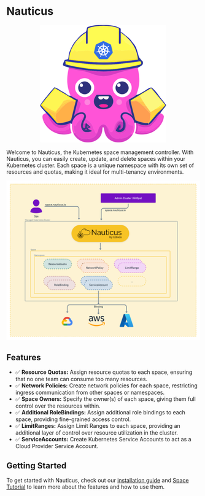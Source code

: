 # Nauticus


<p align="center">
  <img src="assets/images/logos/nauticus-logo-textless-small.png" />
</p>


Welcome to Nauticus, the Kubernetes space management controller. With Nauticus, you can easily create, update, and delete spaces within your Kubernetes cluster. Each space is a unique namespace with its own set of resources and quotas, making it ideal for multi-tenancy environments.

![NauticusPreview](assets/images/NauticusPreview.png)

## Features

- ✅ **Resource Quotas:** Assign resource quotas to each space, ensuring that no one team can consume too many resources.
- ✅ **Network Policies:** Create network policies for each space, restricting ingress communication from other spaces or namespaces.
- ✅ **Space Owners:** Specify the owner(s) of each space, giving them full control over the resources within.
- ✅ **Additional RoleBindings:** Assign additional role bindings to each space, providing fine-grained access control.
- ✅ **LimitRanges:** Assign Limit Ranges to each space, providing an additional layer of control over resource utilization in the cluster.
- ✅ **ServiceAccounts:** Create Kubernetes Service Accounts to act as a Cloud Provider Service Account.

## Getting Started

To get started with Nauticus, check out our [installation guide](getting-started.md) and [Space Tutorial](tutorials/space-tutorial.md) to learn more about the features and how to use them.
